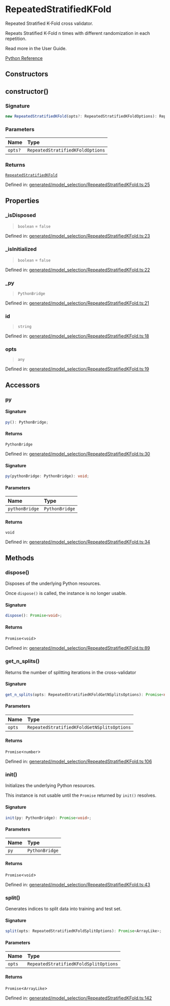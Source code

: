 # RepeatedStratifiedKFold

Repeated Stratified K-Fold cross validator.

Repeats Stratified K-Fold n times with different randomization in each repetition.

Read more in the User Guide.

[Python Reference](https://scikit-learn.org/stable/modules/generated/sklearn.model_selection.RepeatedStratifiedKFold.html)

## Constructors

## constructor()

### Signature

```ts
new RepeatedStratifiedKFold(opts?: RepeatedStratifiedKFoldOptions): RepeatedStratifiedKFold;
```

### Parameters

| Name | Type |
| :------ | :------ |
| `opts?` | `RepeatedStratifiedKFoldOptions` |

### Returns

[`RepeatedStratifiedKFold`](RepeatedStratifiedKFold.md)

Defined in:  [generated/model\_selection/RepeatedStratifiedKFold.ts:25](https://github.com/transitive-bullshit/scikit-learn-ts/blob/b59c1ff/packages/sklearn/src/generated/model_selection/RepeatedStratifiedKFold.ts#L25)

## Properties

### \_isDisposed

> `boolean`  = `false`

Defined in:  [generated/model\_selection/RepeatedStratifiedKFold.ts:23](https://github.com/transitive-bullshit/scikit-learn-ts/blob/b59c1ff/packages/sklearn/src/generated/model_selection/RepeatedStratifiedKFold.ts#L23)

### \_isInitialized

> `boolean`  = `false`

Defined in:  [generated/model\_selection/RepeatedStratifiedKFold.ts:22](https://github.com/transitive-bullshit/scikit-learn-ts/blob/b59c1ff/packages/sklearn/src/generated/model_selection/RepeatedStratifiedKFold.ts#L22)

### \_py

> `PythonBridge`

Defined in:  [generated/model\_selection/RepeatedStratifiedKFold.ts:21](https://github.com/transitive-bullshit/scikit-learn-ts/blob/b59c1ff/packages/sklearn/src/generated/model_selection/RepeatedStratifiedKFold.ts#L21)

### id

> `string`

Defined in:  [generated/model\_selection/RepeatedStratifiedKFold.ts:18](https://github.com/transitive-bullshit/scikit-learn-ts/blob/b59c1ff/packages/sklearn/src/generated/model_selection/RepeatedStratifiedKFold.ts#L18)

### opts

> `any`

Defined in:  [generated/model\_selection/RepeatedStratifiedKFold.ts:19](https://github.com/transitive-bullshit/scikit-learn-ts/blob/b59c1ff/packages/sklearn/src/generated/model_selection/RepeatedStratifiedKFold.ts#L19)

## Accessors

### py

#### Signature

```ts
py(): PythonBridge;
```

#### Returns

`PythonBridge`

Defined in:  [generated/model\_selection/RepeatedStratifiedKFold.ts:30](https://github.com/transitive-bullshit/scikit-learn-ts/blob/b59c1ff/packages/sklearn/src/generated/model_selection/RepeatedStratifiedKFold.ts#L30)

#### Signature

```ts
py(pythonBridge: PythonBridge): void;
```

#### Parameters

| Name | Type |
| :------ | :------ |
| `pythonBridge` | `PythonBridge` |

#### Returns

`void`

Defined in: [generated/model\_selection/RepeatedStratifiedKFold.ts:34](https://github.com/transitive-bullshit/scikit-learn-ts/blob/b59c1ff/packages/sklearn/src/generated/model_selection/RepeatedStratifiedKFold.ts#L34)

## Methods

### dispose()

Disposes of the underlying Python resources.

Once `dispose()` is called, the instance is no longer usable.

#### Signature

```ts
dispose(): Promise<void>;
```

#### Returns

`Promise`\<`void`\>

Defined in:  [generated/model\_selection/RepeatedStratifiedKFold.ts:89](https://github.com/transitive-bullshit/scikit-learn-ts/blob/b59c1ff/packages/sklearn/src/generated/model_selection/RepeatedStratifiedKFold.ts#L89)

### get\_n\_splits()

Returns the number of splitting iterations in the cross-validator

#### Signature

```ts
get_n_splits(opts: RepeatedStratifiedKFoldGetNSplitsOptions): Promise<number>;
```

#### Parameters

| Name | Type |
| :------ | :------ |
| `opts` | `RepeatedStratifiedKFoldGetNSplitsOptions` |

#### Returns

`Promise`\<`number`\>

Defined in:  [generated/model\_selection/RepeatedStratifiedKFold.ts:106](https://github.com/transitive-bullshit/scikit-learn-ts/blob/b59c1ff/packages/sklearn/src/generated/model_selection/RepeatedStratifiedKFold.ts#L106)

### init()

Initializes the underlying Python resources.

This instance is not usable until the `Promise` returned by `init()` resolves.

#### Signature

```ts
init(py: PythonBridge): Promise<void>;
```

#### Parameters

| Name | Type |
| :------ | :------ |
| `py` | `PythonBridge` |

#### Returns

`Promise`\<`void`\>

Defined in:  [generated/model\_selection/RepeatedStratifiedKFold.ts:43](https://github.com/transitive-bullshit/scikit-learn-ts/blob/b59c1ff/packages/sklearn/src/generated/model_selection/RepeatedStratifiedKFold.ts#L43)

### split()

Generates indices to split data into training and test set.

#### Signature

```ts
split(opts: RepeatedStratifiedKFoldSplitOptions): Promise<ArrayLike>;
```

#### Parameters

| Name | Type |
| :------ | :------ |
| `opts` | `RepeatedStratifiedKFoldSplitOptions` |

#### Returns

`Promise`\<`ArrayLike`\>

Defined in:  [generated/model\_selection/RepeatedStratifiedKFold.ts:142](https://github.com/transitive-bullshit/scikit-learn-ts/blob/b59c1ff/packages/sklearn/src/generated/model_selection/RepeatedStratifiedKFold.ts#L142)
